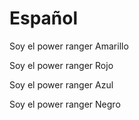 # Español
<!-- Dado el siguiente html usa querySelector para mostrar por consola todos los p -->

<!DOCTYPE html>
<html lang="en">
<head>
    <meta charset="UTF-8">
    <meta name="viewport" content="width=device-width, initial-scale=1.0">
    <title>Document</title>
</head>
<body>
    <p>Soy el power ranger Amarillo</p>
    <p>Soy el power ranger Rojo</p>
    <p>Soy el power ranger Azul</p>
    <p>Soy el power ranger Negro</p>
</body>
</html>
